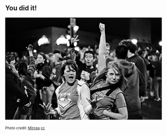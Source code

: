 ## You did it!

![People celebrating](lib/img/celebration.jpg)

<p class="credit">
  <small>Photo credit: <a href="http://www.flickr.com/photos/morphomir/2407451929/" target="_blank">Mircea</a> <a href="http://creativecommons.org/licenses/by-sa/2.0/" target="_blank">cc</a></small>
</p>